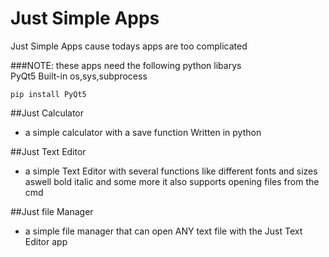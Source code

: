 # Just Simple Apps
Just Simple Apps cause todays apps are too complicated

###NOTE:
these apps need the following python libarys                                        
PyQt5 Built-in os,sys,subprocess                                                           
```
pip install PyQt5                                                             
```
##Just Calculator
 - a simple calculator with a save function Written in python

##Just Text Editor
 - a simple Text Editor with several functions like different fonts and sizes aswell bold italic and some more it also supports opening files from the cmd

##Just file Manager
 - a simple file manager that can open ANY text file with the Just Text Editor app
